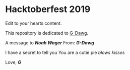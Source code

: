 # Hacktoberfest 2019
Edit to your hearts content.

This repository is dedicated to [G-Dawg](https://github.com/heygillianm).


A message to ***Noah Wager***
From: ***G-Dawg***

I have a secret to tell you
You are a cutie pie
*blows kisses*

Love,
***G***
